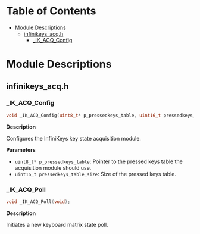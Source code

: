 # Table of Contents

- [Module Descriptions](#module-descriptions)
  * [infinikeys_acq.h](#infinikeys-acqh)
    + [_IK_ACQ_Config](#-ik-acq-config)



# Module Descriptions

## infinikeys_acq.h

### _IK_ACQ_Config

```c
void _IK_ACQ_Config(uint8_t* p_pressedkeys_table, uint16_t pressedkeys_table_size);
```

**Description**

Configures the InfiniKeys key state acquisition module.

**Parameters**

- `uint8_t* p_pressedkeys_table`: Pointer to the pressed keys table the acquisition module should use.
- `uint16_t pressedkeys_table_size`: Size of the pressed keys table.

### _IK_ACQ_Poll

```c
void _IK_ACQ_Poll(void);
```

**Description**

Initiates a new keyboard matrix state poll.